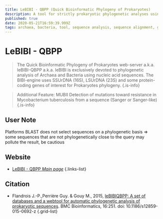 ```yaml
---
title: LeBIBI - QBPP (Quick Bioinformatic Phylogeny of Prokaryotes)
description: A tool for strictly prokaryotic phylogenetic analyses using 16S and 23S rDNA sequences and specific protein-coding genes of interest. Platform for quick phylogeny queries "for the impatients."
published: true
date: 2020-05-21T16:59:39.999Z
tags: archaea, bacteria, tool, sequence analysis, sequence alignment, genes, phylogeny, proteins, rdna
---
```


# LeBIBI - QBPP

> The Quick Bioinformatic Phylogeny of Prokaryotes web-server a.k.a. leBIBI-QBPP a.k.a. leBIBI is exclusively devoted to phylogenetic analysis of Archaea and Bacteria using nucleic acid sequences. The BIBI-engine uses SSUrDNA (16S), LSUrDNA (23S) and some protein-coding genes of interest for Prokaryotes phylogeny.
{.is-info}

>Additional Feature: MUBII Detection of mutations toward resistance in Mycobacterium tuberculosis from a sequence (Sanger or Sanger-like)
{.is-info}

## User Note

Platforms BLAST does not select sequences on a phylogenetic basis => some sequences that are not phylogenetically close to the query may pollute the result, be cautious

## Website

- [LeBIBI - QBPP *Main page*](https://umr5558-bibiserv.univ-lyon1.fr/lebibi/lebibi.cgi)
{.links-list}

## Citation

- Flandrois J.-P.,Perrière Guy. & Gouy M., 2015, [leBIBIQBPP: A set of databases and a webtool for automatic phylogenetic analysis of prokaryotic sequences](https://bmcbioinformatics.biomedcentral.com/articles/10.1186/s12859-015-0692-z). BMC Bioinformatics, 16:251. doi: 10.1186/s12859-015-0692-z
{.grid-list}